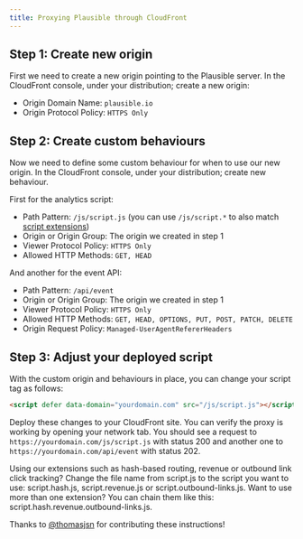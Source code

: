 ```yaml
---
title: Proxying Plausible through CloudFront
---
```


## Step 1: Create new origin

First we need to create a new origin pointing to the Plausible server. In the CloudFront console, under your distribution; create a new origin:

-   Origin Domain Name: `plausible.io`
-   Origin Protocol Policy: `HTTPS Only`

## Step 2: Create custom behaviours

Now we need to define some custom behaviour for when to use our new origin. In the CloudFront console, under your distribution; create new behaviour.

First for the analytics script:

- Path Pattern: `/js/script.js` (you can use `/js/script.*` to also match [script extensions](https://plausible.io/docs/script-extensions))
- Origin or Origin Group: The origin we created in step 1
- Viewer Protocol Policy: `HTTPS Only`
- Allowed HTTP Methods: `GET, HEAD`

And another for the event API:

- Path Pattern: `/api/event`
- Origin or Origin Group: The origin we created in step 1
- Viewer Protocol Policy: `HTTPS Only`
- Allowed HTTP Methods: `GET, HEAD, OPTIONS, PUT, POST, PATCH, DELETE`
- Origin Request Policy: `Managed-UserAgentRefererHeaders`

## Step 3: Adjust your deployed script

With the custom origin and behaviours in place, you can change your script tag as follows:

```html
<script defer data-domain="yourdomain.com" src="/js/script.js"></script>
```

Deploy these changes to your CloudFront site. You can verify the proxy is working by opening your network tab. You should see a request to
`https://yourdomain.com/js/script.js` with status 200 and another one to `https://yourdomain.com/api/event` with status 202.

Using our extensions such as hash-based routing, revenue or outbound link click tracking? Change the file name from script.js to the script you want to use: script.hash.js, script.revenue.js or script.outbound-links.js. Want to use more than one extension? You can chain them like this: script.hash.revenue.outbound-links.js.

Thanks to [@thomasjsn](https://github.com/thomasjsn) for contributing these instructions!

